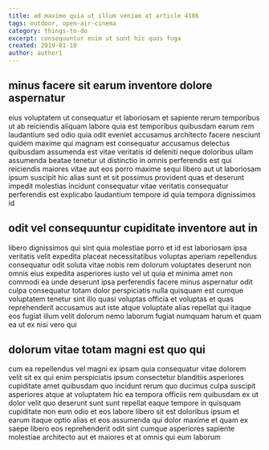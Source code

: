 ```yaml
---
title: ad maxime quia ut illum veniam at article 4186
tags: outdoor, open-air-cinema
category: things-to-do
excerpt: consequuntur enim ut sunt hic quos fuga
created: 2019-01-10
author: author1
---
```


## minus facere sit earum inventore dolore aspernatur

eius voluptatem ut consequatur et laboriosam et sapiente rerum temporibus ut ab reiciendis aliquam labore quia est temporibus quibusdam earum rem laudantium sed odio quia odit eveniet accusamus architecto facere nesciunt quidem maxime qui magnam est consequatur accusamus delectus quibusdam assumenda est vitae veritatis id deleniti neque doloribus ullam assumenda beatae tenetur ut distinctio in omnis perferendis est qui reiciendis maiores vitae aut eos porro maxime sequi libero aut ut laboriosam ipsum suscipit hic alias sunt et sit possimus provident quas et deserunt impedit molestias incidunt consequatur vitae veritatis consequatur perferendis est explicabo laudantium tempore id quia tempora dignissimos id

## odit vel consequuntur cupiditate inventore aut in

libero dignissimos qui sint quia molestiae porro et id est laboriosam ipsa veritatis velit expedita placeat necessitatibus voluptas aperiam repellendus consequatur odit soluta vitae nobis rem dolorum voluptates deserunt non omnis eius expedita asperiores iusto vel ut quia et minima amet non commodi ea unde deserunt ipsa perferendis facere minus aspernatur odit culpa consequatur totam dolor perspiciatis nulla quisquam est cumque voluptatem tenetur sint illo quasi voluptas officia et voluptas et quas reprehenderit accusamus aut iste atque voluptate alias repellat qui itaque eos fugiat illum velit dolorum nemo laborum fugiat numquam harum et quam ea ut ex nisi vero qui

## dolorum vitae totam magni est quo qui

cum ea repellendus vel magni ex ipsam quia consequatur vitae dolorem velit sit ex qui enim perspiciatis ipsum consectetur blanditiis asperiores cupiditate amet quibusdam quo incidunt rerum quo ducimus culpa suscipit asperiores atque at voluptatem hic ea tempora officiis rem quibusdam ex ut dolor velit quo deserunt sunt sunt repellat eaque tempore in quisquam cupiditate non eum odio et eos labore libero sit est doloribus ipsum et earum itaque optio alias et eos assumenda qui dolor maxime et quam ex saepe libero eos reprehenderit odit sint cumque asperiores sapiente molestiae architecto aut et maiores et at omnis qui eum laborum

